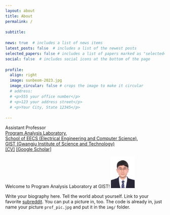 ```yaml
---
layout: about
title: About
permalink: /

subtitle:

news: true  # includes a list of news items
latest_posts: false  # includes a list of the newest posts
selected_papers: false # includes a list of papers marked as "selected={true}"
social: false  # includes social icons at the bottom of the page

profile:
  align: right
  image: sunbeom-2023.jpg
  image_circular: false # crops the image to make it circular
  # address:
  # <p>555 your office number</p>
  # <p>123 your address street</p>
  # <p>Your City, State 12345</p>

---
```


<p>
  Assistant Professor<br>
  <a href="Research">Program Analysis Laboratory</a>,<br>
  <a href="https://eecs.gist.ac.kr/eecs/">School of EECS (Electrical Engineering and Computer Science)</a>,<br>
  <a href="https://www.gist.ac.kr/kr/main.html"> GIST (Gwangju Institute of Science and Technology)</a><br>
  <a href="assets/pdf/cv-sunbeom.pdf">[CV]</a> <a href= "https://scholar.google.com/citations?user=UTug1PgAAAAJ&hl=ko">[Google Scholar]</a>
</p>

Welcome to Program Analysis Laboratory at GIST!
<img src="assets/img/sunbeom-2023.jpg" height="100" right/>


Write your biography here. Tell the world about yourself.
Link to your favorite [subreddit](http://reddit.com).
You can put a picture in, too.
The code is already in, just name your picture `prof_pic.jpg` and put it in the `img/` folder.
